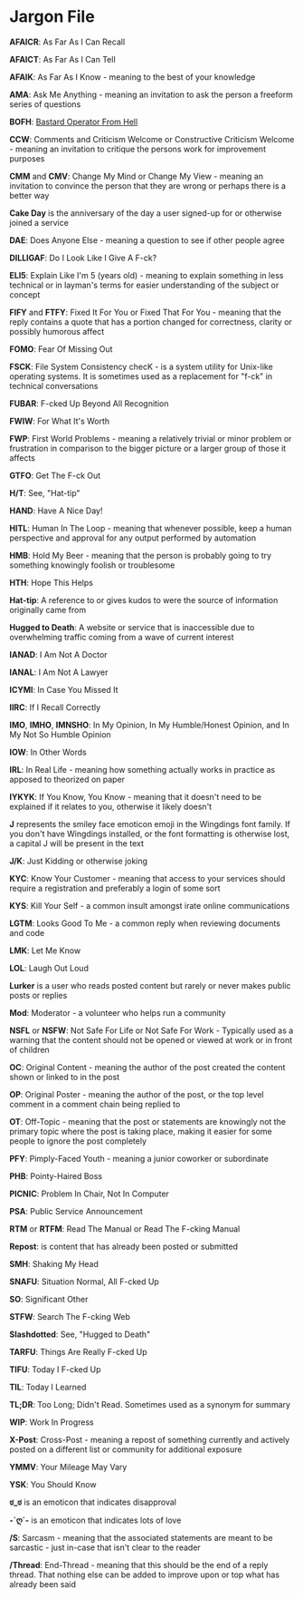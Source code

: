 # **Jargon File**

**AFAICR**: As Far As I Can Recall

**AFAICT**: As Far As I Can Tell

**AFAIK**: As Far As I Know - meaning to the best of your knowledge

**AMA**: Ask Me Anything - meaning an invitation to ask the person a freeform series of questions

**BOFH**: [Bastard Operator From Hell](http://www.bofharchive.com/)

**CCW**: Comments and Criticism Welcome or Constructive Criticism Welcome - meaning an invitation to critique the persons work for improvement purposes

**CMM** and **CMV**: Change My Mind or Change My View - meaning an invitation to convince the person that they are wrong or perhaps there is a better way

**Cake Day** is the anniversary of the day a user signed-up for or otherwise joined a service

**DAE**: Does Anyone Else - meaning a question to see if other people agree

**DILLIGAF**: Do I Look Like I Give A F-ck?

**ELI5**: Explain Like I'm 5 (years old) - meaning to explain something in less technical or in layman's terms for easier understanding of the subject or concept

**FIFY** and **FTFY**: Fixed It For You or Fixed That For You - meaning that the reply contains a quote that has a portion changed for correctness, clarity or possibly humorous affect

**FOMO**: Fear Of Missing Out

**FSCK**: File System Consistency checK - is a system utility for Unix-like operating systems. It is sometimes used as a replacement for "f-ck" in technical conversations

**FUBAR**: F-cked Up Beyond All Recognition

**FWIW**: For What It's Worth

**FWP**: First World Problems - meaning a relatively trivial or minor problem or frustration in comparison to the bigger picture or a larger group of those it affects

**GTFO**: Get The F-ck Out

**H/T**: See, "Hat-tip"

**HAND**: Have A Nice Day!

**HITL**: Human In The Loop - meaning that whenever possible, keep a human perspective and approval for any output performed by automation

**HMB**: Hold My Beer - meaning that the person is probably going to try something knowingly foolish or troublesome

**HTH**: Hope This Helps

**Hat-tip**: A reference to or gives kudos to were the source of information originally came from

**Hugged to Death**: A website or service that is inaccessible due to overwhelming traffic coming from a wave of current interest

**IANAD**: I Am Not A Doctor

**IANAL**: I Am Not A Lawyer

**ICYMI**: In Case You Missed It

**IIRC**: If I Recall Correctly

**IMO**, **IMHO**, **IMNSHO**: In My Opinion, In My Humble/Honest Opinion, and In My Not So Humble Opinion

**IOW**: In Other Words

**IRL**: In Real Life - meaning how something actually works in practice as apposed to theorized on paper

**IYKYK**: If You Know, You Know - meaning that it doesn't need to be explained if it relates to you, otherwise it likely doesn't

**J** represents the smiley face emoticon emoji in the Wingdings font family. If you don't have Wingdings installed, or the font formatting is otherwise lost, a capital J will be present in the text

**J/K**: Just Kidding or otherwise joking

**KYC**: Know Your Customer - meaning that access to your services should require a registration and preferably a login of some sort

**KYS**: Kill Your Self - a common insult amongst irate online communications

**LGTM**: Looks Good To Me - a common reply when reviewing documents and code

**LMK**: Let Me Know

**LOL**: Laugh Out Loud

**Lurker** is a user who reads posted content but rarely or never makes public posts or replies

**Mod**: Moderator - a volunteer who helps run a community

**NSFL** or **NSFW**: Not Safe For Life or Not Safe For Work  - Typically used as a warning that the content should not be opened or viewed at work or in front of children

**OC**: Original Content - meaning the author of the post created the content shown or linked to in the post

**OP**: Original Poster - meaning the author of the post, or the top level comment in a comment chain being replied to

**OT**: Off-Topic - meaning that the post or statements are knowingly not the primary topic where the post is taking place, making it easier for some people to ignore the post completely

**PFY**: Pimply-Faced Youth - meaning a junior coworker or subordinate

**PHB**: Pointy-Haired Boss

**PICNIC**: Problem In Chair, Not In Computer

**PSA**: Public Service Announcement

**RTM** or **RTFM**: Read The Manual or Read The F-cking Manual

**Repost**: is content that has already been posted or submitted

**SMH**: Shaking My Head

**SNAFU**: Situation Normal, All F-cked Up

**SO**: Significant Other

**STFW**: Search The F-cking Web

**Slashdotted**: See, "Hugged to Death"

**TARFU**: Things Are Really F-cked Up

**TIFU**: Today I F-cked Up

**TIL**: Today I Learned

**TL;DR**: Too Long; Didn't Read. Sometimes used as a synonym for summary

**WIP**: Work In Progress

**X-Post**: Cross-Post - meaning a repost of something currently and actively posted on a different list or community for additional exposure

**YMMV**: Your Mileage May Vary

**YSK**: You Should Know

**ಠ_ಠ** is an emoticon that indicates disapproval

**-`ღ´-** is an emoticon that indicates lots of love

**/S**: Sarcasm - meaning that the associated statements are meant to be sarcastic - just in-case that isn't clear to the reader

**/Thread**: End-Thread - meaning that this should be the end of a reply thread. That nothing else can be added to improve upon or top what has already been said
